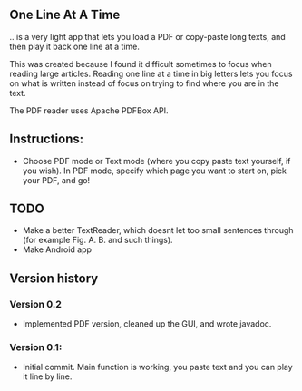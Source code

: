 ## One Line At A Time

.. is a very light app that lets you load a PDF or copy-paste long texts, and then play it back one line at a time.

This was created because I found it difficult sometimes to focus when reading large articles. Reading one line at a time in big letters lets you focus on what is written instead of focus on trying to find where you are in the text.

The PDF reader uses Apache PDFBox API.

## Instructions:
* Choose PDF mode or Text mode (where you copy paste text yourself, if you wish). In PDF mode, specify which page you want to start on, pick your PDF, and go!

## TODO
* Make a better TextReader, which doesnt let too small sentences through (for example Fig. A. B. and such things).
* Make Android app

## Version history

### Version 0.2
* Implemented PDF version, cleaned up the GUI, and wrote javadoc.

### Version 0.1:
* Initial commit. Main function is working, you paste text and you can play it line by line.

